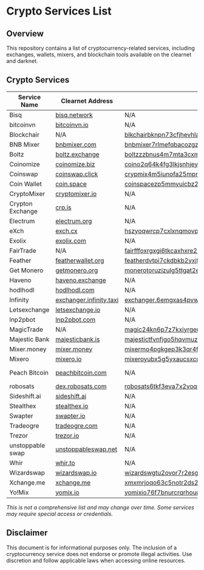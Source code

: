 # Crypto Services List

## Overview
This repository contains a list of cryptocurrency-related services, including exchanges, wallets, mixers, and blockchain tools available on the clearnet and darknet.

## Crypto Services

| Service Name | Clearnet Address | Onion Address | Type | JavaScript Required | Open Source |
|-------------|-----------------|---------------|------|--------------------|-------------|
| Bisq | [bisq.network](https://bisq.network/) | N/A | Exchange | No | Public |
| bitcoinvn | [bitcoinvn.io](https://bitcoinvn.io/) | N/A | Exchange | Yes | Private |
| Blockchair | N/A | [blkchairbknpn73cfjhevhla7rkp4ed5gg2knctvv7it4lioy22defid.onion](http://blkchairbknpn73cfjhevhla7rkp4ed5gg2knctvv7it4lioy22defid.onion/) | Blockchain | No | Private |
| BNB Mixer | [bnbmixer.com](https://www.bnbmixer.com/) | [bnbmixer7rlmefqbacozgzgywq2dhzvfudzu2bort76c6jodmjohnyyd.onion](http://bnbmixer7rlmefqbacozgzgywq2dhzvfudzu2bort76c6jodmjohnyyd.onion/) | Mixer | No | Private |
| Boltz | [boltz.exchange](https://boltz.exchange/) | [boltzzzbnus4m7mta3cxmflnps4fp7dueu2tgurstbvrbt6xswzcocyd.onion](http://boltzzzbnus4m7mta3cxmflnps4fp7dueu2tgurstbvrbt6xswzcocyd.onion/) | Exchange | Yes | Public |
| Coinomize | [coinomize.biz](https://coinomize.biz/) | [coino2q64k4fg3lkjsnhjeydzwykw22a56u5nf2rdfzkjuy3jbwvypqd.onion](http://coino2q64k4fg3lkjsnhjeydzwykw22a56u5nf2rdfzkjuy3jbwvypqd.onion/) | Mixer | No | Private |
| Coinswap | [coinswap.click](https://coinswap.click/) | [crypmix4m5iunofa25mpmiihdb56oaqg57tvrebqatc6otn3w65qhlid.onion](http://crypmix4m5iunofa25mpmiihdb56oaqg57tvrebqatc6otn3w65qhlid.onion/) | Mixer | No | Private |
| Coin Wallet | [coin.space](https://coin.space/) | [coinspacezp5mmyuicbz2hoafbnduj4vzkttq3grn5mnwdue5t343zid.onion](https://coinspacezp5mmyuicbz2hoafbnduj4vzkttq3grn5mnwdue5t343zid.onion/) | Wallet | Yes | Private |
| CryptoMixer | [cryptomixer.io](https://cryptomixer.io/) | N/A | Swapper | No | Private |
| Crypton Exchange | [crp.is](https://crp.is/) | N/A | Exchange | Yes | Private |
| Electrum | [electrum.org](https://electrum.org/) | N/A | Wallet | No | Public |
| eXch | [exch.cx](https://exch.cx/) | [hszyoqwrcp7cxlxnqmovp6vjvmnwj33g4wviuxqzq47emieaxjaperyd.onion](http://hszyoqwrcp7cxlxnqmovp6vjvmnwj33g4wviuxqzq47emieaxjaperyd.onion/) | Exchange | No | Private |
| Exolix | [exolix.com](https://exolix.com/) | N/A | Exchange | Yes | Private |
| FairTrade | N/A | [fairfffoxrgxgi6tkcaxhxre2hpwiuf6autt75ianjkvmcn65dxxydad.onion](http://fairfffoxrgxgi6tkcaxhxre2hpwiuf6autt75ianjkvmcn65dxxydad.onion/) | Escrow | No | Private |
| Feather | [featherwallet.org](https://featherwallet.org/) | [featherdvtpi7ckdbkb2yxjfwx3oyvr3xjz3oo4rszylfzjdg6pbm3id.onion](http://featherdvtpi7ckdbkb2yxjfwx3oyvr3xjz3oo4rszylfzjdg6pbm3id.onion/) | Wallet | No | Public |
| Get Monero | [getmonero.org](https://www.getmonero.org/) | [monerotoruzizulg5ttgat2emf4d6fbmiea25detrmmy7erypseyteyd.onion](http://monerotoruzizulg5ttgat2emf4d6fbmiea25detrmmy7erypseyteyd.onion/) | Wallet | No | Public |
| Haveno | [haveno.exchange](https://haveno.exchange/) | N/A | Exchange | No | Public |
| hodlhodl | [hodlhodl.com](https://hodlhodl.com/) | N/A | Exchange | Yes | Private |
| Infinity | [exchanger.infinity.taxi](https://exchanger.infinity.taxi/) | [exchanger.6emgxas4pvwhegctqemi3b64zhrr7xdryasgbktzrlqo7sc3wbboxdyd.onion](http://exchanger.6emgxas4pvwhegctqemi3b64zhrr7xdryasgbktzrlqo7sc3wbboxdyd.onion/) | Exchange | Yes | Private |
| Letsexchange | [letsexchange.io](https://letsexchange.io/) | N/A | Exchange | Yes | Private |
| lnp2pbot | [lnp2pbot.com](https://lnp2pbot.com/) | N/A | Exchange | No | Public |
| MagicTrade | N/A | [magic24kn6p7z7kxiyrgeuqggejplj2enod6cjjfx3nniq5d4cwkxsid.onion](http://magic24kn6p7z7kxiyrgeuqggejplj2enod6cjjfx3nniq5d4cwkxsid.onion/) | Escrow | No | Private |
| Majestic Bank | [majesticbank.is](https://majesticbank.is/) | [majestictfvnfjgo5hqvmuzynak4kjl5tjs3j5zdabawe6n2aaebldad.onion](http://majestictfvnfjgo5hqvmuzynak4kjl5tjs3j5zdabawe6n2aaebldad.onion/) | Exchange | No | Private |
| Mixer.money | [mixer.money](https://mixer.money/) | [mixermo4pgkgep3k3qr4fz7dhijavxnh6lwgu7gf5qeltpy4unjed2yd.onion](http://mixermo4pgkgep3k3qr4fz7dhijavxnh6lwgu7gf5qeltpy4unjed2yd.onion/) | Mixer | No | Private |
| Mixero | [mixero.io](https://mixero.io/) | [mixeroyubx5g5yxaucsxcd767vn2lnujuuz2dh53quwabukhrok2ekid.onion](http://mixeroyubx5g5yxaucsxcd767vn2lnujuuz2dh53quwabukhrok2ekid.onion/) | Mixer | No | Private |
| Peach Bitcoin | [peachbitcoin.com](https://peachbitcoin.com/) | N/A | Mobile Exchange | No | Public |
| robosats | [dex.robosats.com](https://dex.robosats.com/) | [robosats6tkf3eva7x2voqso3a5wcorsnw34jveyxfqi2fu7oyheasid.onion](http://robosats6tkf3eva7x2voqso3a5wcorsnw34jveyxfqi2fu7oyheasid.onion/) | Exchange | No | Public |
| Sideshift.ai | [sideshift.ai](https://sideshift.ai/) | N/A | Swapper | Yes | Private |
| Stealthex | [stealthex.io](https://stealthex.io/) | N/A | Exchange | Yes | Private |
| Swapter | [swapter.io](https://swapter.io/) | N/A | Exchange | Yes | Private |
| Tradeogre | [tradeogre.com](https://tradeogre.com/) | N/A | Exchange | Yes | Private |
| Trezor | [trezor.io](https://trezor.io/) | N/A | Wallet | Yes | Private |
| unstoppable swap | [unstoppableswap.net](https://unstoppableswap.net/) | N/A | Exchange | No | Public |
| Whir | [whir.to](https://whir.to/) | N/A | Mixer | Yes | Private |
| Wizardswap | [wizardswap.io](https://www.wizardswap.io/) | [wizardswgtu2ovor7r2esg3cxdpt7tv4nrugi32lldv53zmtonbz6sid.onion](http://wizardswgtu2ovor7r2esg3cxdpt7tv4nrugi32lldv53zmtonbz6sid.onion/) | Exchange | No | Private |
| Xchange.me | [xchange.me](https://xchange.me/) | [xmxmrjoqo63c5notr2ds2t3pdpsg4ysqqe6e6uu2pycecmjs4ekzpmyd.onion](http://xmxmrjoqo63c5notr2ds2t3pdpsg4ysqqe6e6uu2pycecmjs4ekzpmyd.onion/) | Exchange | No | Private |
| Yo!Mix | [yomix.io](https://yomix.io/) | [yomixio76f7bnurcrqrhoud5moeu4bvlgukkylixgh2teqllg3mjrqyd.onion](http://yomixio76f7bnurcrqrhoud5moeu4bvlgukkylixgh2teqllg3mjrqyd.onion/) | Mixer | No | Private |

*This is not a comprehensive list and may change over time. Some services may require special access or credentials.*

## Disclaimer
This document is for informational purposes only. The inclusion of a cryptocurrency service does not endorse or promote illegal activities. Use discretion and follow applicable laws when accessing online resources.
